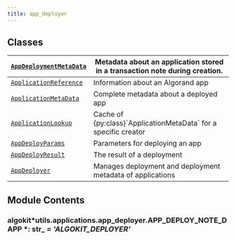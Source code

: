 ```yaml
---
title: app_deployer
---
```


## Classes

| [`AppDeploymentMetaData`](/reference/algokit-utils-py/api/applications/app_deployer/appdeploymentmetadata/#algokit_utils.applications.app_deployer.AppDeploymentMetaData) | Metadata about an application stored in a transaction note during creation. |
| ------------------------------------------------------------------------------------------------------------------------------------------------------------------------- | --------------------------------------------------------------------------- |
| [`ApplicationReference`](/reference/algokit-utils-py/api/applications/app_deployer/applicationreference/#algokit_utils.applications.app_deployer.ApplicationReference)    | Information about an Algorand app                                           |
| [`ApplicationMetaData`](/reference/algokit-utils-py/api/applications/app_deployer/applicationmetadata/#algokit_utils.applications.app_deployer.ApplicationMetaData)       | Complete metadata about a deployed app                                      |
| [`ApplicationLookup`](/reference/algokit-utils-py/api/applications/app_deployer/applicationlookup/#algokit_utils.applications.app_deployer.ApplicationLookup)             | Cache of {py:class}\`ApplicationMetaData\` for a specific creator           |
| [`AppDeployParams`](/reference/algokit-utils-py/api/applications/app_deployer/appdeployparams/#algokit_utils.applications.app_deployer.AppDeployParams)                   | Parameters for deploying an app                                             |
| [`AppDeployResult`](/reference/algokit-utils-py/api/applications/app_deployer/appdeployresult/#algokit_utils.applications.app_deployer.AppDeployResult)                   | The result of a deployment                                                  |
| [`AppDeployer`](/reference/algokit-utils-py/api/applications/app_deployer/appdeployer/#algokit_utils.applications.app_deployer.AppDeployer)                               | Manages deployment and deployment metadata of applications                  |

## Module Contents

### algokit*utils.applications.app_deployer.APP_DEPLOY_NOTE_DAPP *: str\_ _= 'ALGOKIT_DEPLOYER'_
